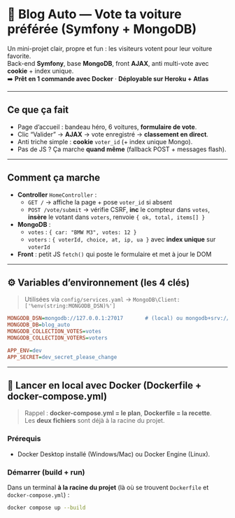 # 🚗 Blog Auto — Vote ta voiture préférée (Symfony + MongoDB)

Un mini-projet clair, propre et fun : les visiteurs votent pour leur voiture favorite.  
Back-end **Symfony**, base **MongoDB**, front **AJAX**, anti multi-vote avec **cookie** + index unique.  
➡️ **Prêt en 1 commande avec Docker** · **Déployable sur Heroku + Atlas**

---

## Ce que ça fait

-   Page d’accueil : bandeau héro, 6 voitures, **formulaire de vote**.
-   Clic “Valider” → **AJAX** → vote enregistré → **classement en direct**.
-   Anti triche simple : **cookie** `voter_id` (+ index unique Mongo).
-   Pas de JS ? Ça marche **quand même** (fallback POST + messages flash).

---

## Comment ça marche

-   **Controller** `HomeController` :
    -   `GET /` → affiche la page + pose `voter_id` si absent
    -   `POST /vote/submit` → vérifie CSRF, **inc** le compteur dans `votes`, **insère** le votant dans `voters`, renvoie `{ ok, total, items[] }`
-   **MongoDB** :
    -   `votes` : `{ car: "BMW M3", votes: 12 }`
    -   `voters` : `{ voterId, choice, at, ip, ua }` avec **index unique** sur `voterId`
-   **Front** : petit JS `fetch()` qui poste le formulaire et met à jour le DOM

---

## ⚙️ Variables d’environnement (les 4 clés)

> Utilisées via `config/services.yaml` → `MongoDB\Client: ['%env(string:MONGODB_DSN)%']`

```ini
MONGODB_DSN=mongodb://127.0.0.1:27017       # (local) ou mongodb+srv://USER:PASS@cluster/...?appName=... en production
MONGODB_DB=blog_auto
MONGODB_COLLECTION_VOTES=votes
MONGODB_COLLECTION_VOTERS=voters

APP_ENV=dev
APP_SECRET=dev_secret_please_change
```

---

## 🐳 Lancer en local avec Docker (Dockerfile + docker-compose.yml)

> Rappel : **docker-compose.yml = le plan**, **Dockerfile = la recette**.  
> Les **deux fichiers** sont déjà à la racine du projet.

### Prérequis

-   Docker Desktop installé (Windows/Mac) ou Docker Engine (Linux).

### Démarrer (build + run)

Dans un terminal **à la racine du projet** (là où se trouvent `Dockerfile` et `docker-compose.yml`) :

```bash
docker compose up --build
```
